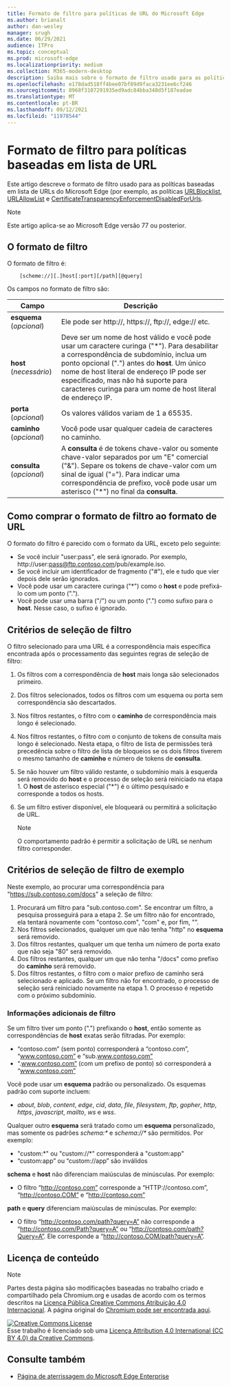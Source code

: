 ```yaml
---
title: Formato de filtro para políticas de URL do Microsoft Edge
ms.author: brianalt
author: dan-wesley
manager: srugh
ms.date: 06/29/2021
audience: ITPro
ms.topic: conceptual
ms.prod: microsoft-edge
ms.localizationpriority: medium
ms.collection: M365-modern-desktop
description: Saiba mais sobre o formato de filtro usado para as políticas URLBlocklist e URLAllowlist do Microsoft Edge.
ms.openlocfilehash: e178dad518ff4bee07bf89d9faca3231ee6cf246
ms.sourcegitcommit: 8968f3107291935ed9adc84bba348d5f187eadae
ms.translationtype: MT
ms.contentlocale: pt-BR
ms.lasthandoff: 09/12/2021
ms.locfileid: "11978544"
---
```

# <a name="filter-format-for-url-list-based-policies"></a>Formato de filtro para políticas baseadas em lista de URL

Este artigo descreve o formato de filtro usado para as políticas baseadas em lista de URLs do Microsoft Edge (por exemplo, as políticas [URLBlocklist](microsoft-edge-policies.md#urlblocklist), [URLAllowList](microsoft-edge-policies.md#urlallowlist) e [CertificateTransparencyEnforcementDisabledForUrls](microsoft-edge-policies.md#certificatetransparencyenforcementdisabledforurls).

> [!NOTE]
> Este artigo aplica-se ao Microsoft Edge versão 77 ou posterior.

## <a name="the-filter-format"></a>O formato de filtro

O formato de filtro é:

```
    [scheme://][.]host[:port][/path][@query]
```

Os campos no formato de filtro são:

| Campo | Descrição |
| --- | --- |
| **esquema** (*opcional*) | Ele pode ser http://, https://, ftp://, edge:// etc. |
| **host** (*necessário*) | Deve ser um nome de host válido e você pode usar um caractere curinga ("\*"). Para desabilitar a correspondência de subdomínio, inclua um ponto opcional (".") antes do **host**. Um único nome de host literal de endereço IP pode ser especificado, mas não há suporte para caracteres curinga para um nome de host literal de endereço IP. |
| **porta** (*opcional*) | Os valores válidos variam de 1 a 65535. |
| **caminho** (*opcional*) | Você pode usar qualquer cadeia de caracteres no caminho. |
| **consulta** (*opcional*) | A **consulta** é de tokens chave-valor ou somente chave-valor separados por um "E" comercial ("&"). Separe os tokens de chave-valor com um sinal de igual ("="). Para indicar uma correspondência de prefixo, você pode usar um asterisco ("\*") no final da **consulta**. |

## <a name="comparing-the-filter-format-to-the-url-format"></a>Como comprar o formato de filtro ao formato de URL

O formato do filtro é parecido com o formato da URL, exceto pelo seguinte:

- Se você incluir "user:pass", ele será ignorado. Por exemplo, http://user:pass@ftp.contoso.com/pub/example.iso.
- Se você incluir um identificador de fragmento ("#"), ele e tudo que vier depois dele serão ignorados.
- Você pode usar um caractere curinga ("*") como o **host** e pode prefixá-lo com um ponto (".").
- Você pode usar uma barra ("/") ou um ponto (".") como sufixo para o **host**. Nesse caso, o sufixo é ignorado.

## <a name="filter-selection-criteria"></a>Critérios de seleção de filtro

O filtro selecionado para uma URL é a correspondência mais específica encontrada após o processamento das seguintes regras de seleção de filtro:

1. Os filtros com a correspondência de **host** mais longa são selecionados primeiro.
2. Dos filtros selecionados, todos os filtros com um esquema ou porta sem correspondência são descartados.
3. Nos filtros restantes, o filtro com o **caminho** de correspondência mais longo é selecionado.
4. Nos filtros restantes, o filtro com o conjunto de tokens de consulta mais longo é selecionado. Nesta etapa, o filtro de lista de permissões terá precedência sobre o filtro de lista de bloqueios se os dois filtros tiverem o mesmo tamanho de **caminho** e número de tokens de **consulta**.
5. Se não houver um filtro válido restante, o subdomínio mais à esquerda será removido do **host** e o processo de seleção será reiniciado na etapa 1. O **host** de asterisco especial ("*") é o último pesquisado e corresponde a todos os hosts.
6. Se um filtro estiver disponível, ele bloqueará ou permitirá a solicitação de URL.

   >[!NOTE]
   >O comportamento padrão é permitir a solicitação de URL se nenhum filtro corresponder.

## <a name="example-filter-selection-criteria"></a>Critérios de seleção de filtro de exemplo

Neste exemplo, ao procurar uma correspondência para "https://sub.contoso.com/docs" a seleção de filtro:

1. Procurará um filtro para "sub.contoso.com". Se encontrar um filtro, a pesquisa prosseguirá para a etapa 2. Se um filtro não for encontrado, ela tentará novamente com "contoso.com", "com" e, por fim, "".
2. Nos filtros selecionados, qualquer um que não tenha "http" no **esquema** será removido.
3. Dos filtros restantes, qualquer um que tenha um número de porta exato que não seja "80" será removido.
4. Dos filtros restantes, qualquer um que não tenha "/docs" como prefixo do **caminho** será removido.
5. Dos filtros restantes, o filtro com o maior prefixo de caminho será selecionado e aplicado. Se um filtro não for encontrado, o processo de seleção será reiniciado novamente na etapa 1. O processo é repetido com o próximo subdomínio.

### <a name="additional-filter-information"></a>Informações adicionais de filtro

Se um filtro tiver um ponto (".") prefixando o **host**, então somente as correspondências de **host** exatas serão filtradas. Por exemplo:

- “contoso.com” (sem ponto) corresponderá a “contoso.com”, “www.contoso.com” e “sub.www.contoso.com”
- “.www.contoso.com” (com um prefixo de ponto) só corresponderá a “www.contoso.com”

Você pode usar um **esquema** padrão ou personalizado. Os esquemas padrão com suporte incluem:

- _about_, _blob_, _content_, _edge_, _cid_, _data_, _file_, _filesystem_, _ftp_, _gopher_, _http_, _https_, _javascript_, _mailto_, _ws_ e _wss_.

Qualquer outro **esquema** será tratado como um **esquema** personalizado, mas somente os padrões _schema:*_ e _schema://*_ são permitidos. Por exemplo:

- "custom:\*" ou "custom://\*" corresponderá a "custom:app"
- “custom:app” ou “custom://app” são inválidos

**schema** e **host** não diferenciam maiúsculas de minúsculas. Por exemplo:

- O filtro “http://contoso.com” corresponde a “HTTP://contoso.com”, “http://contoso.COM” e “http://contoso.com”

**path** e **query** diferenciam maiúsculas de minúsculas. Por exemplo:

- O filtro “http://contoso.com/path?query=A” não corresponde a “http://contoso.com/Path?query=A” ou “http://contoso.com/path?Query=A”. Ele corresponde a “http://contoso.COM/path?query=A”.

## <a name="content-license"></a>Licença de conteúdo

> [!NOTE]
> Partes desta página são modificações baseadas no trabalho criado e compartilhado pela Chromium.org e usadas de acordo com os termos descritos na [Licença Pública Creative Commons Atribuição 4.0 Internacional](http://creativecommons.org/licenses/by/4.0/). A página original do [Chromium pode ser encontrada aqui](https://www.chromium.org/administrators/url-blacklist-filter-format).
  
<a rel="license" href="http://creativecommons.org/licenses/by/4.0/"><img alt="Creative Commons License" style="border-width:0" src="https://i.creativecommons.org/l/by/4.0/88x31.png" /></a><br />Esse trabalho é licenciado sob uma <a rel="license" href="http://creativecommons.org/licenses/by/4.0/">Licença Attribution 4.0 International (CC BY 4.0) da Creative Commons</a>.

## <a name="see-also"></a>Consulte também

- [Página de aterrissagem do Microsoft Edge Enterprise](https://aka.ms/EdgeEnterprise)
